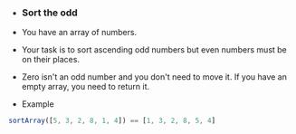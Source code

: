 - ### Sort the odd
- You have an array of numbers.
- Your task is to sort ascending odd numbers but even numbers must be on their places.

- Zero isn't an odd number and you don't need to move it. If you have an empty array, you need to return it.

- Example

```js
sortArray([5, 3, 2, 8, 1, 4]) == [1, 3, 2, 8, 5, 4]
```